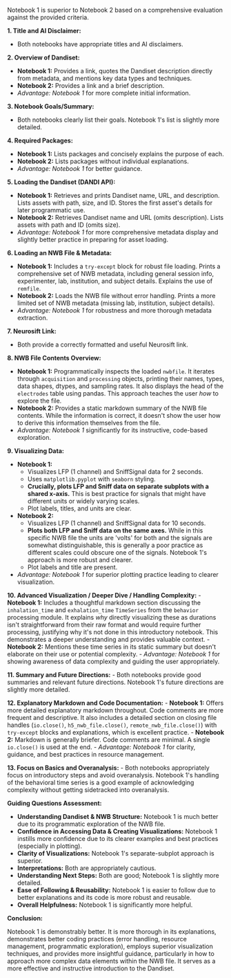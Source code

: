 Notebook 1 is superior to Notebook 2 based on a comprehensive evaluation against the provided criteria.

**1. Title and AI Disclaimer:**
   - Both notebooks have appropriate titles and AI disclaimers.

**2. Overview of Dandiset:**
   - **Notebook 1:** Provides a link, quotes the Dandiset description directly from metadata, and mentions key data types and techniques.
   - **Notebook 2:** Provides a link and a brief description.
   - *Advantage: Notebook 1* for more complete initial information.

**3. Notebook Goals/Summary:**
   - Both notebooks clearly list their goals. Notebook 1's list is slightly more detailed.

**4. Required Packages:**
   - **Notebook 1:** Lists packages and concisely explains the purpose of each.
   - **Notebook 2:** Lists packages without individual explanations.
   - *Advantage: Notebook 1* for better guidance.

**5. Loading the Dandiset (DANDI API):**
   - **Notebook 1:** Retrieves and prints Dandiset name, URL, and description. Lists assets with path, size, and ID. Stores the first asset's details for later programmatic use.
   - **Notebook 2:** Retrieves Dandiset name and URL (omits description). Lists assets with path and ID (omits size).
   - *Advantage: Notebook 1* for more comprehensive metadata display and slightly better practice in preparing for asset loading.

**6. Loading an NWB File & Metadata:**
   - **Notebook 1:** Includes a `try-except` block for robust file loading. Prints a comprehensive set of NWB metadata, including general session info, experimenter, lab, institution, and subject details. Explains the use of `remfile`.
   - **Notebook 2:** Loads the NWB file without error handling. Prints a more limited set of NWB metadata (missing lab, institution, subject details).
   - *Advantage: Notebook 1* for robustness and more thorough metadata extraction.

**7. Neurosift Link:**
   - Both provide a correctly formatted and useful Neurosift link.

**8. NWB File Contents Overview:**
   - **Notebook 1:** Programmatically inspects the loaded `nwbfile`. It iterates through `acquisition` and `processing` objects, printing their names, types, data shapes, dtypes, and sampling rates. It also displays the head of the `electrodes` table using pandas. This approach teaches the user *how* to explore the file.
   - **Notebook 2:** Provides a static markdown summary of the NWB file contents. While the information is correct, it doesn't show the user how to derive this information themselves from the file.
   - *Advantage: Notebook 1* significantly for its instructive, code-based exploration.

**9. Visualizing Data:**
   - **Notebook 1:**
     - Visualizes LFP (1 channel) and SniffSignal data for 2 seconds.
     - Uses `matplotlib.pyplot` with `seaborn` styling.
     - **Crucially, plots LFP and Sniff data on separate subplots with a shared x-axis.** This is best practice for signals that might have different units or widely varying scales.
     - Plot labels, titles, and units are clear.
   - **Notebook 2:**
     - Visualizes LFP (1 channel) and SniffSignal data for 10 seconds.
     - **Plots both LFP and Sniff data on the same axes.** While in this specific NWB file the units are 'volts' for both and the signals are somewhat distinguishable, this is generally a poor practice as different scales could obscure one of the signals. Notebook 1's approach is more robust and clearer.
     - Plot labels and title are present.
   - *Advantage: Notebook 1* for superior plotting practice leading to clearer visualization.

**10. Advanced Visualization / Deeper Dive / Handling Complexity:**
    - **Notebook 1:** Includes a thoughtful markdown section discussing the `inhalation_time` and `exhalation_time` `TimeSeries` from the `behavior` processing module. It explains *why* directly visualizing these as durations isn't straightforward from their raw format and would require further processing, justifying why it's not done in this introductory notebook. This demonstrates a deeper understanding and provides valuable context.
    - **Notebook 2:** Mentions these time series in its static summary but doesn't elaborate on their use or potential complexity.
    - *Advantage: Notebook 1* for showing awareness of data complexity and guiding the user appropriately.

**11. Summary and Future Directions:**
    - Both notebooks provide good summaries and relevant future directions. Notebook 1's future directions are slightly more detailed.

**12. Explanatory Markdown and Code Documentation:**
    - **Notebook 1:** Offers more detailed explanatory markdown throughout. Code comments are more frequent and descriptive. It also includes a detailed section on closing file handles (`io.close()`, `h5_nwb_file.close()`, `remote_nwb_file.close()`) with `try-except` blocks and explanations, which is excellent practice.
    - **Notebook 2:** Markdown is generally briefer. Code comments are minimal. A single `io.close()` is used at the end.
    - *Advantage: Notebook 1* for clarity, guidance, and best practices in resource management.

**13. Focus on Basics and Overanalysis:**
    - Both notebooks appropriately focus on introductory steps and avoid overanalysis. Notebook 1's handling of the behavioral time series is a good example of acknowledging complexity without getting sidetracked into overanalysis.

**Guiding Questions Assessment:**
- **Understanding Dandiset & NWB Structure:** Notebook 1 is much better due to its programmatic exploration of the NWB file.
- **Confidence in Accessing Data & Creating Visualizations:** Notebook 1 instills more confidence due to its clearer examples and best practices (especially in plotting).
- **Clarity of Visualizations:** Notebook 1's separate-subplot approach is superior.
- **Interpretations:** Both are appropriately cautious.
- **Understanding Next Steps:** Both are good; Notebook 1 is slightly more detailed.
- **Ease of Following & Reusability:** Notebook 1 is easier to follow due to better explanations and its code is more robust and reusable.
- **Overall Helpfulness:** Notebook 1 is significantly more helpful.

**Conclusion:**

Notebook 1 is demonstrably better. It is more thorough in its explanations, demonstrates better coding practices (error handling, resource management, programmatic exploration), employs superior visualization techniques, and provides more insightful guidance, particularly in how to approach more complex data elements within the NWB file. It serves as a more effective and instructive introduction to the Dandiset.